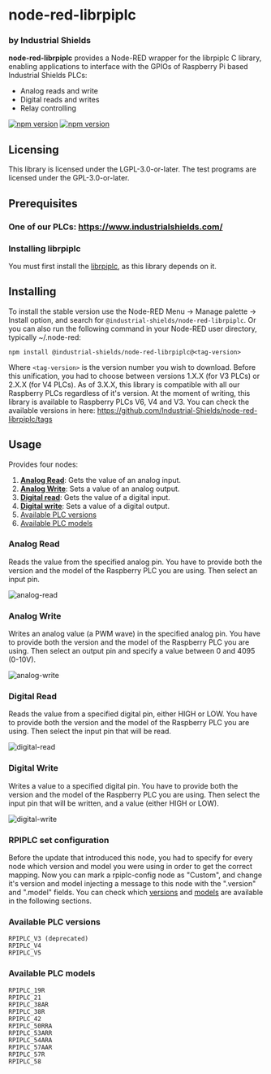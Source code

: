 # node-red-librpiplc
### by Industrial Shields

**node-red-librpiplc** provides a Node-RED wrapper for the librpiplc C library, enabling applications to interface with the GPIOs of Raspberry Pi based Industrial Shields PLCs:
* Analog reads and write
* Digital reads and writes
* Relay controlling

<a href="https://www.npmjs.com/package/@industrial-shields/node-red-librpiplc"><img title="npm version" src="https://badgen.net/npm/v/@industrial-shields/node-red-librpiplc"></a>
<a href="https://www.npmjs.com/package/@industrial-shields/node-red-librpiplc"><img title="npm version" src="https://badgen.net/npm/dt/@industrial-shields/node-red-librpiplc"></a>


## Licensing
This library is licensed under the LGPL-3.0-or-later. The test programs are licensed under the GPL-3.0-or-later.


## Prerequisites

### One of our PLCs: https://www.industrialshields.com/


### Installing librpiplc

You must first install the [librpiplc](https://github.com/Industrial-Shields/librpiplc), as this library depends on it.



## Installing

To install the stable version use the Node-RED Menu -> Manage palette -> Install option, and search for `@industrial-shields/node-red-librpiplc`. Or you can also run the following command in your Node-RED user directory, typically ~/.node-red:
```
npm install @industrial-shields/node-red-librpiplc@<tag-version>
```
Where `<tag-version>` is the version number you wish to download. Before this unification, you had to choose between versions 1.X.X (for V3 PLCs) or 2.X.X (for V4 PLCs). As of 3.X.X, this library is compatible with all our Raspberry PLCs regardless of it's version. At the moment of writing, this library is available to Raspberry PLCs V6, V4 and V3.
You can check the available versions in here: https://github.com/Industrial-Shields/node-red-librpiplc/tags


## Usage
Provides four nodes:
1. **[Analog Read](#analog-read)**: Gets the value of an analog input.
1. **[Analog Write](#analog-write)**: Sets a value of an analog output.
1. **[Digital read](#digital-read)**: Gets the value of a digital input.
1. **[Digital write](#digital-write)**: Sets a value of a digital output.
1. [Available PLC versions](#available-versions)
1. [Available PLC models](#available-models)


### <a name="analog-read"></a>Analog Read

Reads the value from the specified analog pin. You have to provide both the version and the model of the Raspberry PLC you are using. Then select an input pin.

![analog-read](https://user-images.githubusercontent.com/61695455/130433880-cc4007e6-60df-4f32-a01d-0aa74b52a5c7.png)


### <a name="analog-write"></a>Analog Write

Writes an analog value (a PWM wave) in the specified analog pin. You have to provide both the version and the model of the Raspberry PLC you are using. Then select an output pin and specify a value between 0 and 4095 (0-10V).

![analog-write](https://user-images.githubusercontent.com/61695455/130433860-c204c9e9-101b-4a5e-9ef9-c05293de6632.png)


### <a name="digital-read"></a>Digital Read
Reads the value from a specified digital pin, either HIGH or LOW. You have to provide both the version and the model of the Raspberry PLC you are using. Then select the input pin that will be read.

![digital-read](https://user-images.githubusercontent.com/61695455/130433842-ee026f14-8c37-4f69-99ba-fe1d5baa2b08.png)


### <a name="digital-write"></a>Digital Write
Writes a value to a specified digital pin. You have to provide both the version and the model of the Raspberry PLC you are using. Then select the input pin that will be written, and a value (either HIGH or LOW).

![digital-write](https://user-images.githubusercontent.com/61695455/130433826-61f2cbc8-9d93-4284-b1c4-7931d99da6d2.png)

### <a name="rpiplc-set-config"></a>RPIPLC set configuration
Before the update that introduced this node, you had to specify for every node which version and model you were using in order to get the correct mapping. Now you can mark a rpiplc-config node as "Custom", and change it's version and model injecting a message to this node with the ".version" and ".model" fields. You can check which [versions](#available-versions) and [models](#available-models) are available in the following sections.


### <a name="available-versions"></a>Available PLC versions
```
RPIPLC_V3 (deprecated)
RPIPLC_V4
RPIPLC_V5
```


### <a name="available-models"></a>Available PLC models
```
RPIPLC_19R
RPIPLC_21
RPIPLC_38AR
RPIPLC_38R
RPIPLC_42
RPIPLC_50RRA
RPIPLC_53ARR
RPIPLC_54ARA
RPIPLC_57AAR
RPIPLC_57R
RPIPLC_58
```
